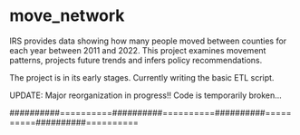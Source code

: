 # move_network

IRS provides data showing how many people moved between counties
for each year between 2011 and 2022. This project examines movement
patterns, projects future trends and infers policy recommendations.

The project is in its early stages.  Currently writing the basic ETL
script.

UPDATE:  Major reorganization in progress!!   Code is temporarily broken...


##########==========##########==========##########==========##########==========
